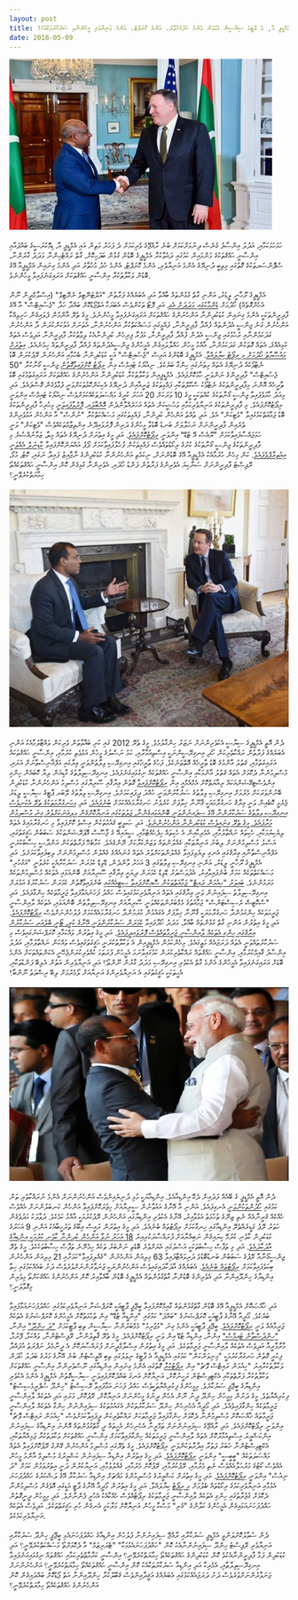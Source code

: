```yaml
---
layout: post
title: !ޑިމޮކުރަސީ އާ، އަދުލު އިންސާފާ، ހަމަހަމަކާއި، އިންސާނީ ޙައްޤުތަކަށް ވަކާލާތުކުރާ އެމްޑީޕީ އާ, އެ ޕާޓީގެ ސިޔާސީން ގެގުޅުން އެންމެ ހުދުމުޚުތާރު، އެންމެ ކޮރަޕްޓު، އެންމެ އަނިޔާވެރި މީހުންނާއި ސަރުކާރުތަކާއެކު
date: 2018-05-09
---
```

![mdpgegulhun](/assets/mdpgulhun3.jpeg) 
<br/><br/>
ހަމަހަމަކަމާއި، އަދުލު އިންސާފު ގެނެސް ދިނުމަށްކަމަށް ބުނެ ރާއްޖޭގެ ވެރިކަމަށް ދެ ފަހަރު މަތިން އައި އެމްޑީޕީ އާ، ޑިމޮކުރަސީގެ ބައްޕައާއި އިންސާނީ ޙައްޤުތަކުގެ މަންމައިން ކަމުގައި ދައުވާކުރާ އެމްޑީޕީގެ ބޮޑުން ގުޅުން ބަދަހިކޮށް، ގާތް ރައްޓެހިންނާ މަދަދު ގާރުންނާ، ސްޕޮންސަރތަކުގެ ގޮތުގައި މިތިބީ ދުނިޔޭގެ އެންމެ އަނިޔާވެރި، އެންމެ ކޮރަޕްޓު، އެންމެ ޚުދު މުޚުތާރު އަދި އެންމެ ގިނައިން އެމްޑީޕީއާ އޭގެ ބޮޑުން ވަކާލާތުކުރާ އިންސާނީ ޙައްޤުތަކަށް އަރައިގަނެފައިވާ މީހުންނެވެ. 
<br/><br/>
އެމްޑީޕީގެ ރޫހާނީ ލީޑަރު، އަންނި ގާތް ގުޅުންތައް ބާއްވާ އަދި އެބަޔެއްގެ ފަރާތުން "އަލްޓަނޭޓިވް ނެރޭޓިވް" (އިސްލާމްދީން ނޫން އެހެންގޮތެއް) ހޯދުމަށް [ޑެންމާކުގައި މަދަދަށް އެދި](https://www.youtube.com/watch?v=zJ7lH9oaLKU) އަދި ފޮޓޯ ތަކުންވެސް އެބަޔަކާ އަތްޖޯޑުކޮށް ބައްދާ ހަދާ "ޖެސުއިޓްސް" އާ އޭގެ ފާދިރީންތަކަކީ އެންމެ ގިނައިން ކުޑަކުދިންނާ އަންހެނުންގެ ޙައްޤުތަކަށް އަރައިގަނެފައިވާ މީހުންނެވެ. މީގެ ތެރޭ އާންމުން ފެލައިގެން ހަށިވިއްކާ އަންހެނުން ގަނެ ޖިންސީ އެދުންތައް ފުއްދާ ފާދިރީންނާ، ފައްޅީގައި މަސައްކަތްކުރާ އަންހެނުންނާ، އެތަނަށް އަޅުކަންކުރަން ދާ އަންހެނުން ގަދަކަމުންނާއި ރުހުމުގައި ޖިންސީ އެދުން ފުއްދާ ފާދިރީންނާ، ޅަފުރާ ފިރިހެން ކުދިންނާއެކު ލިވާތުކުރާ ފާދިރީންނާ އަދިވެސް އެތައް ކުޅިއެއްގެ، އެތައް ގޮތަކުން ގަދަކަމުންނާ، އާއްމު މީހުން ހައްލާލައިގެން އެމީހުންގެ ޖިންސީއެދުންތައް ފުއްދާ ފާދިރީންތައް ހިމެނެއެވެ. [އިތުރަށް މައުޟޫމާތު ހޯދުމަށް މި ރިޕޯޓު ކިޔާލައްވާ](https://www.nwpb.org/2018/12/17/after-years-of-sexual-abuse-in-native-communities-jesuits-sent-many-to-retire-on-gonzagas-campus/). އެމްޑީޕީގެ ބޮޑުންގެ އަރިސް "ޖެސުއިޓްސް" އަކީ ކުޑަކުދިންނާ ބެހުމާއި އަންހެނުން ރޭޕުކުރަން ބޮޑު ނެޓުވޯކެއް ދުނިޔޭގެ އެތައް މިތަނުގައި ހިންގާ ބަޔެކެވެ. ނިއުޔޯކު ޓައިމްސް އިން [ރިޕޯޓު ކޮށްފައިވާގޮތުން](https://www.nytimes.com/2019/01/15/nyregion/catholic-church-sex-abuse-jesuits.html) ޖިންސީ ގޯނާކުރާ "50 ޖެސުއިޓްސް" ފާދިރީންގެ ނަންވަނީ ހާމަކޮށްފައެވެ. އެމްޑީޕީއިން ވަކާލާތުކުރާ ކުޑަކުދިންނާ އަންހެނުންގެ ޙައްޤުތަކަށް އަރައިގަތުމުގައި ބޮޑު ތާރީޚެއް އޮންނަ މިފާދިރީންތަކުގެ ނެޓުވޯކު ސްކޫލްތަކާއި ފައްޅިތަކުގެ ޒަރީއާއިން ދުނިޔޭގެ އެކިކަންކޮޅުތަކަށްވަނީ ފުޅާވެގެން ގޮސްފައެވެ. އަދި މިއަދު ހާމަވެފައިވާ ޖިންސީ ގޯނާތަކުގެ ކުއްތަކަކީ މީގެ 10 ވަރަކަށް 20 އަހަރު ކުރީގެ މައްސަލަތަކެއްކަމަށްވެސް ނިއުޔޯކު ޓައިމްސް އިންވަނީ ރިޕޯޓުކޮށްފައެވެ. މި ފާދިރީންތަކުގެ އަނިޔާވެރިކަމާއި ވަޙުޝީކަން އެތައް އަހަރެއްވާންދެން [އޮއްބާލައި](https://www.washingtonpost.com/world/europe/the-pope-ignored-them-alleged-abuse-of-deaf-children-on-two-continents-points-to-vatican-failings/2019/02/18/07db1bdc-fd60-11e8-a17e-162b712e8fc2_story.html?noredirect=on&utm_term=.81aa7f1a21fe)، [ފޮރުވާފައިވަނީ](https://www.washingtonpost.com/world/europe/the-pope-ignored-them-alleged-abuse-of-deaf-children-on-two-continents-points-to-vatican-failings/2019/02/18/07db1bdc-fd60-11e8-a17e-162b712e8fc2_story.html) މިހުރިހާ ފާދިރީންތަކުގެ ބޮޑު ޖަމާޢަތްކަމުގައިވާ "ވެޓިކަން" އެވެ. އަދި ތުއްތު އަންހެން ކުދިންނާ، ފައްޅިތަކުގައި މަސައްކަތްކުރާ "ނުންސް" އާ އަންހެން އަޅުވެރިންގެ ތެރެއިން ފާދިރީންނަށް ނަހަލާލަށް ބަނޑު ބޮޑުވާ މީހުންގެ ދަރިން ފޮރުވައިދޭނެ އިންތިޒާމްތަކެއްވެސް "ވެޓިކަން" ވަނީ ހަމަޖައްސާފައިވާކަމަށް "ޔޫއެސް އޭ ޓުޑޭ" އިންވަނީ [ރިޕޯޓުކޮށްފައެވެ](https://www.usatoday.com/story/news/nation/2019/02/19/vaticans-secret-rules-priests-who-father-children/2918042002/). އަދި މީގެ އިތުރަށް ދުނިޔޭގެ އެތައް މިތާ، ޒަމާނުއްސުރެ މި ފާދިރީންތަކުގެ ޖިންސީ ގޯނާތަކުގެ ކުށުގެ ރިކޯޑުތައްވެސް ފައްޅިތަކުން ފުހެލާފައިވާކަމަށް ޕޯޕު އައްޔަންކޮށްފައިވާ [ކާޑިނަލް އެއްވަނީ އިއުތިރާފްވެފައެވެ](https://www.vox.com/2019/2/23/18237702/catholic-church-sex-abuse-summit-destroyed-documents). ކަން މިހެން ހުރުމާއެކު އެމްޑީޕީއާ އޭގެ ބޮޑުންނަށް، ނިކަމެތި އަންހެނުންނާ ކުޑަކުދިންގެ ނާޖާއިޒު ފައިދާ ނަގައި، ކޮޓު، މުޅޯ، ރޭޕިސްޓު ފާދިރީންނަށް ސަނާކިޔަ އެވެރިންގެ ފަރާތުން ފަންޑު ހޯދައި، އެވެރިންނާ ގުޅިގެން ކޮން އިންސާނީ ޙައްޤުތަކެއްތޯ ހިމާޔަތްކުރެވޭނީ؟
<br/><br/>
![mdpgegulhun-uk](/assets/mdpgulhun2.jpeg) 
<br/><br/>
ދެން އޮތީ އެމްޑީޕީގެ ސިޔާސީ އެކުވެރިންނަށް ނަޒަރު ހިންގާލުމެވެ. މީގެ ތެރޭ 2012 ގައި ކުރި ބަޣާވާތުން ވެރިކަން ވައްޓާލުމާއެކު އަންނި އެބަޔެއްގެ ފަރާތުން ރައްކާތެރިކަން ހޯދި އިނގިރޭސީންނަކީ އިސްތިއުމާރާއި، ކަޅު ނަސްލުގެ މީހުން އަޅުވެތި ކުރުމާއި، އިންސާނީ ޙައްޤުތަކައް އަރައިގަތުމާއި، ޤަތުލު އާންމުގެ ބޮޑު ތާރީޚެއް އޮތްތަނެކެވެ. ފަހުގެ ތާރީޚުގައި އިނގިރޭސި ވިލާތުންވަނީ ޢިރާގައި އަފްޣާނިސްތާނަށް އަރައި، މުސްލިމުންނާ ދެކޮޅަށް އެތައް ޤަތުލު އާންމަކާއި އިންސާނީ ޙައްޤުތަކެއް ނިގުޅައިގަނެފައެވެ. އިނގިރޭސިވިލާތުގެ ގާޑިއަން ލިޔާ ކޮބައެން ހިންގި އިންވެސްޓިގޭޝަންއަކައް ރިއާޔަތްކޮށް އެމްއެމްއީ އިން [ރިޕޯޓުކޮށްފައިވާ](https://www.wsws.org/en/articles/2019/02/13/warc-f13.html) ގޮތުން ޢިރާޤާއި ސޫރިޔާގައި މުސްލިމު އަންހެނުންނާ ކުޑަކުދިން ބޭނުންވަރަކަށް މެރުމަށް އިނގިރޭސި ވިލާތުގެ ސަރުކާރުންވަނީ ހުއްދަ ދީފައިކަމަށެވެ. އިނގިރޭސި ވިލާތުގެ ލޭބަރ ޕާޓީގެ ސިޔާސީ ލީޑަރު ޖެރެމީ ކޮބެއިން ވަނީ ޢިރާޤު ހަނގުރާމައަކީ ޤާނޫނާ ޚިލާފަށް ކުރެވެނު ހަނގުރާމައެއްކަމަށް [ބުނެފައެވެ.](https://www.independent.co.uk/news/uk/politics/jeremy-corbyn-tony-blair-could-face-war-crimes-trial-over-illegal-iraq-invasion-10439020.html) އަދި [މިހަނގުރާމަތަކުގެ ތެރޭ އެކަނިވެސް އިނގިރޭސި ވިލާތުގެ ސަރުކާރުންނާ އޭގެ ސިފައިނުންވަނީ ބޮންއަޅައިގެންނާ، ޖަލުތަކުގައި އަނިޔާކޮށްގެން މިލިއަނަކަށްވުރެ ގިނަ މުސްލިމުން މަރާފައެވެ. މީގެ ތެރޭ ގިނައީވެސް ކުޑަކުދިންނާ އަންހެނުންނެވެ](http://www.stopwar.org.uk/index.php/iraq/688-another-day-another-atrocity-in-the-endless-and-forgotten-iraq-war). އަދި ޞަލީބީ ޤައުމުތަކުން އިސްވެ ކޮށްފައިވާ މި ހަނގުރާމައިގެ އެތައް ލިޔެކިޔުމަކާއި، ހެކިތައް ނައްތާލުމާއި، އެމެރިކާއިން އެ ހެކިތައް ހިފެހެއްޓުމާއި، ސީއައިއޭ ގެ ޖާސޫސް އޮޕަރޭޝަންތަކުގެ ސަބަބުން ޙަޤީގަތުގައި، އަސްލު މުސްލިމުންނަށް ލިބުނު އަނިޔާތަކާއި ގެއްލުންތައް ވަޒަންކުރާކަށް ނޭންގެއެވެ. ކަމާބެހޭ ފަރާތްތަކުން އަންދާސީ ހިސާބުކުރަނީ އަފްޣާނިސްތާނާއި ޢިރާޤުގައި އެނގި ލިޔެވިފައިވާ ގެއްލުންތަކަށްވުރެ އެތައް ގުނައެއްގެ ގެއްލުން މުސްލިމުންނަށް ލިބިފައިވާކަމަށެވެ. އަދި އެމްޑީޕީގެ ރޫހާނީ ލީޑަރު، އަންނި އިނގިރޭސި ވިލާތުގައި 3 އަހަރު ވާންދެން، ޑޭވިޑް ކެމަރަން ސަރުކާރާއެކީ ކުރެވުނީ "އަގުހުރި" މަސައްކަތްތަކެއް ކަމަށް ބުނެފައިވާއިރު، އެދުވަސްވަރު ޑޭވިޑް ކެމަރަން ދިޔައީ ޢިރާޤާއި ސޫރިޔާއަށް ބޮންއަޅައި އެތަކެއް މުސްލިމުންތަކެއް މަރަމުންނެވެ. [ބައިވަރު "ހިއުމަން ރައިޓް" ޖަމާއަތްތަކުން ސޮއިކޮށްފައިވާ ސިޓީއެއްގައި](https://www.independent.co.uk/news/uk/politics/david-cameron-accused-of-ill-judged-attacks-on-iraq-war-crime-investigators-a6840541.html) ބުނެފައިވާގޮތުން ކެމަރަން ސަރުކާރުގެ އަމުރަށް އިނގިރޭސިވިލާތު ސިފައިނުން ވަނީ ޢިރާޤުގައި އެތައް އަނިޔާވެރިކަމުގައިވެސް ހައްދު ފަހަނައަޅާފައިވާ ޖަރީމާތަކެއް ހިންގާފައެވެ. އަދި "ސްކޮޓިޝް ރެސިސްޓަންސް" ޖަމާއަތުގެ މެމްބަރުންތަކެއްވަނީ ސޫރިޔާއަށް އިނގިރޭސިވިލާތުން ބޮންއަޅައި، އެތަކެއް ލާއިންސާނީ ޖަރީމަތަކެއް ހިންގަމުންދާ ހަނގުރާމަޔަކީ ޤާނޫނާ ޚިލާފަށް އެގައުމުން ކުރަމުންދާ ހަނގުރާމައެއްކަމަށް ފުލުހުންނަށްވެސް [ރިޕޯޓުކޮށްފައެވެ](https://www.independent.co.uk/news/uk/politics/david-cameron-reported-to-police-as-a-war-criminal-for-bombing-syria-a6763831.html). އަދި މީގެ އިތުރުން އަންނި ގާތް ގުޅުންތައް ބާއްވާ، މަދަދު ހޯދާފައިވާ [ކެމަރަން ސަރުކާރުންވަނީ އޭނާގެ ކުރީ، ޓޯނީ ބްލެއަރ ސަރުކާރުން ޢިރާޤުގައި ހިންގި އެތަކެއް ލާއިންސާނީ ޖަރީމާތައްވެސް ފޮރުވައިދީފައެވެ](http://www.stopwar.org.uk/index.php/news/1448-if-the-us-and-britain-really-want-to-fight-isis-here-s-what-they-should-do). އަދި މީގެ އިތުރުން ވައްކަމާއި ކޮރަޕްޝަނުގައިވެސް މި ސަރުކާރުތައްވަނީ އެތައް ދަރަޖައެއް މަތީގައެވެ. މިހެންކަމުން އެމްޑީޕީއިން އެ ވަކާލާތުކުރަނީ ޙަޤީގަތުގައިވެސް ވައްކަން ނައްތާލުމާއި، އަދުލު އިންސާފު ޤާއިމްކުރުމާއި، އިންސާނީ ޙައްޤުތައް ރައްކާތެރިކުރަން ކަމުގައިވާނަމަ އެމީހުން ފުރަތަމަ ކުއްވެރިކުރަންޖެހޭނީ އެކަންތައްތަކަށް އެންމެ ބޮޑަށް އަރައިގަނެފައިވާ އެމީހުންގެ އެންމެ ގާތް އެކުވެރި އިނގިރޭސި މަދަދު ގާރުން ނޫންތޯ؟ އަދި އަނިޔާވެރިން އަތުން އެލިބޭ ފަންޑުތަކާއި، އެހީތަކަކީ ޙަޤީގަތުގައި އެ އަނިޔާވެރިންގެ އަނިޔާއަށް ލޯމެރުމަށް ލިބޭ ރިޝްވަތު ނޫންބާ؟
<br/><br/>
![mdpgulhun-in](/assets/mdpgulhun1.jpeg) 
<br/><br/>
ދެން އޮތީ އެމްޑީޕީ ގެ ބޭއެއް ފަދައިން ދެކޭ އިންޑިއާއެވެ. އިންޑިއާޔަކީ މުޅި ދުނިޔެއިންވެސް އަންހެނުންނަށް އެންމެ ނުރައްކާތެރި ތަން ކަމުގައި [ހޯދުންތަކުންވަނީ](http://news.trust.org/item/20180612134519-cxz54/) އެނގިފައެވެ. އަންނި އާ އޭނާގެ އައުވާނުން ސީރިޔާއަށް ހިޖުރަކޮށްފައިވާ އަންހެން ކަނބަލުންނަށް އެއްވެސް ހެއްކެއް ޤަރީނާއެއް ނެތި ޒިނޭގެ ތުހުމަތު އަޅުވާއިރު، އޭނާގެ އެކުވެރި އިންޑިޔާގައި އަންހެނުން ރޭޕުކުރުމަކީ އާއްމު ކަމެކެވެ. ދުވާލަކު މަދުވެގެން ހަތަރު ރޭޕު ގަޑީރެއްތެރޭ އިންޑިއާގައި ހިނގާކަމަށް ރިޕޯޓުތައް ބުނެއެވެ. އަދި މީގެ އިތުރުން ރައީސް އިބޫގެ ތަރުހީބާއެކު އަންނި 9 އަހަރުގެ ކުޑަކުދިން ކާވެނި ކުރުމޭ ކިޔައިގެން ނަބިއްޔާއަށް ފުރައްސާރަކުރިއިރު [18 އަހަރު ނުވާ އަންހެން ކުދިންނާ ކާވެނި ކުރުމަކީ އިންޑިއާގެ އާދަކާދައެވެ](https://www.nationalgeographic.com/photography/proof/2018/04/child-brides-marriage-shravasti-india-culture/). އަދި މި ތަފާސް ހިސާބުތަކަކީ އަސްލުގައި އެޔަށްވުރެ ބޮޑެތި ނަންބަރު ތަކެއް ހިމެނޭނެ ތަފާސް ހިސާބުތަކެކެވެ. މީގެ ތެރޭ ޖިންސީގޯނާއާ ރޭޕުގެ ސަބަބުން ބަނޑުބޮޑުވެ ދަރިވައްޓާފައިވާ 63 މިލިއަން އަންހެނުން "ގެއްލިފައިވާ"ކަމަށާއި 21 މިލިއަން އަންހެނުން ބިކަވެފައިވާކަމަށް [ރިޕޯޓުތައް ބުނެއެވެ](https://www.washingtonpost.com/news/worldviews/wp/2018/06/27/india-ranked-worlds-most-dangerous-place-for-women-reigniting-debate-about-womens-safety/?utm_term=.093b10a8edd5). އެބަޔެއްގެ އާދަކާދައިގައިވެސް އަންހެނުންނަކީ ޖަނަވާރުންނަށްވުރެވެސް ދަށު ބައެއްކަމުގައި ހިތާ އިންޑިޔާގެ ހިންދޫއިންނާ އަދި އެވެރިންގެ ބޮޑުންނާ ގާތްގުޅުންތައް އެމްޑީޕީގެ ބޮޑުން ބާއްވާއިރު ކޮން އަންހެނުންގެ ޙައްޤަކަށްތޯ މިވެރިން މިގޮވާލަނީ؟
<br/><br/>
އަދި ޚާއްޞަކޮށް އެމްޑީޕީއާ އޭގެ ބޮޑުން ގާތްގުޅުންތައް ގާއިމްކޮށްފައިވާ ބީޖޭޕީ ޕާޓީއަކީ ކޮރަޕްޝަނާ އަނިޔާވެރިކަމުގައި ހައްދުފަހަނައަޅާފައިވާ ބަޔެކެވެ. މޯދީއާ އޭނާގެ ޕާޓީއަކީ ކޮރަޕްޝަނުގެ "ބައްޕަ" ކަމުގައި "އިންޑީއާ ޓުޑޭ" އިން ތުހުމަތުކޮށް އެމީހުންގެ ކޮރަޕްޝަނުގެ އެތަކެއް ޖަރީމާއެއް ވަނީ [ރިޕޯޓުކޮށްފައެވެ](https://www.indiatoday.in/india/story/modi-shah-are-grandfathers-of-corruption-tmc-lists-a-to-z-of-bjp-scams-1448365-2019-02-05). ބީޖޭޕީ ޕާޓީއަކީ އެންމެ ގިނަ "މުޖުރިމު" މެމްބަރުންނާ ސިޔާސީން ތިބި ޕާޓީކަމަށް ["ދަ ހިންދޫ"](https://www.thehindu.com/elections/bihar2015/bjp-tops-list-of-candidates-with-criminal-charges/article7720972.ece) އިންނާ، ["ހިންދުސްތާން ޓައިމްސް"](https://www.hindustantimes.com/india-news/bjp-has-highest-no-of-mps-and-mlas-with-cases-of-crime-against-women-study/story-UKFaWnMeVYCXCED03AZdGP.html) އިންނާ، އިންޑިއާ ޓުޑޭ އިން ވަނީ ރިޕޯޓުކޮށްފައެވެ. މީގެ ތެރޭ ޤާތިލުންނާ، ރޭޕިސްޓުންނާ، ވައްކަމާ، ފޭރުމާ، މާރާމާރީއާ އަދިވެސް އެތަކެއް ލާއިންސާނީ ޖަރީމާތަކެވެ. އަދި މީގެ އިތުރުން އިސްލާމްދީނަށް ފުރައްސާރަކޮށް އެ ދީނާމެދު ނަފްރަތު އުފައްދާ ފިކުރީ ގޮތުން ހަނގުރާކުރުމަކީ "މިނިވަންކަން" ކަމުގައި އެމްޑީޕީއާ އެ ޕާޓީގެ ނިވަލުގައި ތިބި އޭތީސްޓުން ބުނެ އޭނާގެ މަރުގެ ބަދަލު ހޯދަން ވަކާލާތުކުރާއިރު "ހިއުމަން ރައިޓްސް ވޮޗު" އިން [ރިޕޯޓުކުރާ](https://www.hrw.org/world-report/2019/country-chapters/india) ގޮތުގައި އެންމެ ގިނައިން އިންޑިއާގައި ނޫސްވެރިންނާ އިންސާނީ ޙައްޤުތަކަށް ވަކާލާތުކުރާ ފަރާތްތަކާއި އެކްޓިވިސްޓުން ރަހީނުކޮށް، އަނިޔާކޮށް އަނގަ ބައްދުކޮށްފައިވަނީ ސިޔާސީގޮތުން އެމްޑީޕީގެ އެންމެ އެކުވެރި އިންޑިޔާގެ ބީޖޭޕީ ސަރުކާރެވެ. މިމީހުންގެ ފިކުރިއްޔާތަކީވެސް ހައްދު ފަހަނަ އަޅާފައިވާ ރޭސިސްޓު "ހިންދޫ ސުޕްރީމެސިސްޓު" ފިކުރިއްޔާތެވެ. މީގެ ދަށުން މިމީހުން ހިންދޫ ދީނު ނޫން އެހެން ދީނުގެ މީހުންނަށް އަނިޔާކޮށް، ރޭޕުކޮށް، މަރައި އަދި އެތަކެއް ލާއިންސާނީ ޖަރީމާތަކެއް ހިންގާފައިވެއެވެ. އަދި މޯދީއާ އެހެނިހެން ހިންދޫ ސަރުކާރުތަކުން އެގައުމުތަކުގެ ސިފައިންނުން ހިންގާ އެތަކެއް ލާއިންސާނީ ޖަރީމާތައް ޚާއްޞަކޮށް މުސްލިމުންނާ ދެކޮޅަށް ހިންގާފައިވާ ޖަރީމާތަކަށް ރައްކާތެރިކަން ދީފައިވާކަމަށްވެސް "ހިއުމަން ރައިޓްސް ވޮޗު"  އިންވަނީ ރިޕޯޓުކޮށްފައެވެ. އަދި ރާއްޖޭގެ ސިފައިނުންނަށް ތަމްރީނާ އެހެނިހެން އެހީތައް ދީ ގާތްގުޅުންތައް އޮންނަ އިންޑިއާގެ ސިފައިނުން އިންކަޝްމީރު އިސްތިއުމާރުކޮށް އެތައް ލާއިންސާނީ ޖަރީމަތަކެއް ހިންގާފައިވާކަމަށް އިންސާނީ ޙައްޤުތަކަށް ވަކާލަތުކުރާ ޖަމިއްޔާތަކާއި، އެކްޓިވިސްޓުންނާ ޚަބަރު ފަތުރާ އިދާރާތަކުންވަނީ ރިޕޯޓުކޮށްފައެވެ. މީގެ ތެރޭގައި މުސްލިމު އަންހެނުން ގޭންގު ރޭޕުކޮށްފައިވާ އެތައް މައްސަލަތަކެއް "ބީބީސީ" އިންވަނީ [ރިޕޯޓުކޮށްފައެވެ](https://www.bbc.com/news/world-asia-41268906). އަދި މީގެ އިތުރުން އިންޑިއާ ސިފައިނުން ކަޝްމީރުގެ މުސްލިމް އާންމު މީހުން އެއްވެސް ކޯޓުގެ މަރުޙަލާއެއްވެސް ނެތި މެރުމާއި، ރޭޕުކުރުމާއި، ރޭޕުކޮށް މެރުމާއި، ގެއްލުވުމާއި، އަނިޔާކުރުން ދަނީ އިތުރުވަމުން ކަމަށް "ދަ ނިއުސް" އިންވަނީ [ރިޕޯޓުކޮށްފައެވެ](https://www.thenews.com.pk/print/432714-indian-human-rights-violations-on-the-rise-in-kashmir). އަދި މީގެ އިތުރަށް ކަޝްމީރުގެ މުސްލިމުންގެ މައްޗަށް އިންޑިއާ ސަރުކާރާ އޭގެ ލަޝްކަރުގެ ހައްދުފަހަނަ އެޅުމާއި އަނިޔާވެރިކަމުގެ ރިކޯޑުތައް ބެލުމަށް [މި ރިޕޯޓު](http://embassyofpakistanusa.org/wp-content/uploads/2018/12/Indian-Atrocities-in-Occupied-Jammu-Kashmir.pdf) ކިޔާލައްވާ. އަދި މީގެ އިތުރުން މޯދީއާ އޭނާގެ ޕާޓީ އަޑީގައި އޮވެގެން މުސްލިމުންނާ ދެކޮޅަށް ގުޖުރާތުގައި ހިންގި އެތަކެއް ލާއިންސާނީ ޖަރީމާތަކުގެ ރިޕޯޓުއްވެސް ހެއްކާއެކު އެހުރީ ފެންނާށެވެ. އަދި މިމީހުން ދީނީގޮތުން ހައްދުފަހަނައަޅައިގެން އެމީހުންގެ ކަލާންގެ "ގެރި" މަސްކާ މީހުން އަނިޔާކޮށް މަރާކަމީ އެނގެން ހުރި ޙަޤީގަތްތަކެވެ. އަދިވެސް އެތަކެއް އަނިޔާވެރިކަމެކެވެ.
<br/><br/>
ދެން ސުވާލުކޮށްލަންވީ އެމްޑީޕީ ސަރުކާރާއި ރާއްޖޭ ސިފައިނުންނާ ފުލުހުން އިންޑިއާގެ ހައްދުފަހަނައެޅި ބީޖޭޕީ ހިންދޫ ސަރުކާރާއި އަނިޔާވެރި ރޭޕިސްޓު ހިންދޫ ސިފައިނުންނާއެކު ކޮން "ހައްދުފަހަނައެޅުމަކާ" "ޓެރަރިޒަމް" އާ ދެކޮޅަށްތޯ މަސައްކަތްކުރެވޭނީ؟ އަދި ކުޑަކުދިން ފަޅާ ފާދިރީންނާއެކުވެ ކޮން ކުޑަކުދިންގެ ޙައްޤުތަކެއްތޯ ހިމާޔަތްކުރެވޭނީ؟ އިންސާނީ ކަރާމާތްތެރިކަމާއި ހައްޤުތައް ނިގުޅައިގަނެފައިވާ އިނގިރޭސިވިލާތާއި، އެމެރިކާ އަދި އިންޑިއާ ސަރުކާރުތަކާއެކު ކޮން އިންސާނީ ޙައްޤުތަކެއްތޯ ހިމާޔަތްކުރެވޭނީ؟ އަންހެނުންނަށް ޖަނަވާރުންނަށްވުރެވެސް ދަށު ދަރަޖައެއްކަމުގައި އެބަޔެއްގެ އަޤީދާއިންވެސް ޤަބޫލުކުރާ ހިންދޫއިންނާ އަތް ޖޯޑުކޮށް ބައްދައިގެން ކޮން އަންހެނުންގެ ޙައްޤުތަކެއްތޯ ހިމާޔަތްކުރެވޭނީ؟

